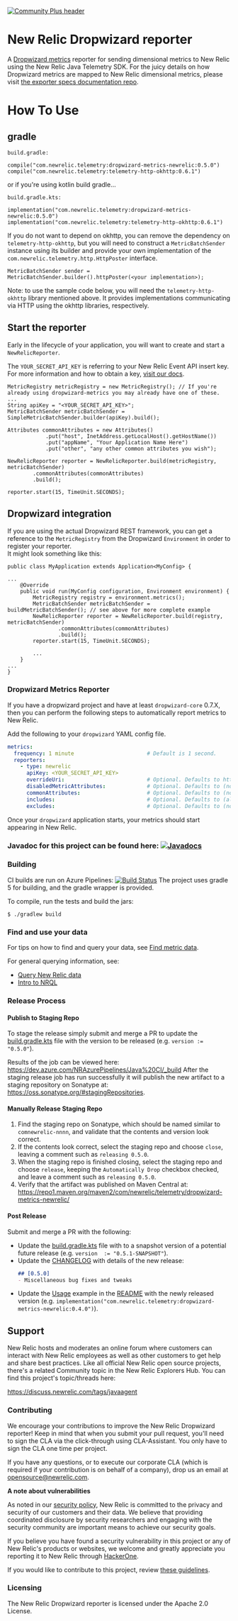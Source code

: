 [![Community Plus header](https://github.com/newrelic/opensource-website/raw/master/src/images/categories/Community_Plus.png)](https://opensource.newrelic.com/oss-category/#community-plus)

# New Relic Dropwizard reporter
A [Dropwizard metrics](https://metrics.dropwizard.io/4.0.0/) reporter for sending dimensional metrics to New Relic using the New Relic Java Telemetry SDK.
For the juicy details on how Dropwizard metrics are mapped to New Relic dimensional metrics,
please visit [the exporter specs documentation repo](https://github.com/newrelic/exporter-specs/tree/master/dropwizard). 

# How To Use

## gradle

`build.gradle:`
```
compile("com.newrelic.telemetry:dropwizard-metrics-newrelic:0.5.0")
compile("com.newrelic.telemetry:telemetry-http-okhttp:0.6.1")
```

or if you're using kotlin build gradle...

`build.gradle.kts:`
```
implementation("com.newrelic.telemetry:dropwizard-metrics-newrelic:0.5.0")
implementation("com.newrelic.telemetry:telemetry-http-okhttp:0.6.1")
```

If you do not want to depend on okhttp, you can remove the dependency on `telemetry-http-okhttp`, 
but you will need to construct a `MetricBatchSender` instance using its builder and provide your
own implementation of the `com.newrelic.telemetry.http.HttpPoster` interface.


```
MetricBatchSender sender = MetricBatchSender.builder().httpPoster(<your implementation>);
```

Note: to use the sample code below, you will need the `telemetry-http-okhttp` library mentioned above. It provides
implementations communicating via HTTP using the okhttp libraries, respectively.

## Start the reporter

Early in the lifecycle of your application, you will want to create and
start a `NewRelicReporter`. 

The `YOUR_SECRET_API_KEY` is referring to your New Relic Event API insert key. For more information and how to obtain a key, [visit our docs](https://docs.newrelic.com/docs/insights/insights-data-sources/custom-data/send-custom-events-event-api#register).  

```
MetricRegistry metricRegistry = new MetricRegistry(); // If you're already using dropwizard-metrics you may already have one of these.
...
String apiKey = "<YOUR_SECRET_API_KEY>";
MetricBatchSender metricBatchSender = SimpleMetricBatchSender.builder(apiKey).build();

Attributes commonAttributes = new Attributes()
            .put("host", InetAddress.getLocalHost().getHostName())
            .put("appName", "Your Application Name Here")
            .put("other", "any other common attributes you wish");
            
NewRelicReporter reporter = NewRelicReporter.build(metricRegistry, metricBatchSender)
        .commonAttributes(commonAttributes)
        .build();
        
reporter.start(15, TimeUnit.SECONDS);
```

## Dropwizard integration

If you are using the actual Dropwizard REST framework, you can get a reference to the 
`MetricRegistry` from the Dropwizard `Environment` in order to register your reporter.  
It might look something like this:


```$java
public class MyApplication extends Application<MyConfig> {

...
    @Override
    public void run(MyConfig configuration, Environment environment) {
        MetricRegistry registry = environment.metrics();
        MetricBatchSender metricBatchSender = buildMetricBatchSender(); // see above for more complete example
        NewRelicReporter reporter = NewRelicReporter.build(registry, metricBatchSender)
                .commonAttributes(commonAttributes)
                .build();
        reporter.start(15, TimeUnit.SECONDS);

        ...
    }
...
}
``` 

### Dropwizard Metrics Reporter

If you have a dropwizard project and have at least `dropwizard-core` 0.7.X, 
then you can perform the following steps to automatically report metrics to
New Relic.

Add the following to your `dropwizard` YAML config file.

~~~yaml
metrics:
  frequency: 1 minute                       # Default is 1 second.
  reporters:
    - type: newrelic
      apiKey: <YOUR_SECRET_API_KEY>
      overrideUri:                          # Optional. Defaults to https://metric-api.newrelic.com/
      disabledMetricAttributes:             # Optional. Defaults to (none)
      commonAttributes:                     # Optional. Defaults to (none)
      includes:                             # Optional. Defaults to (all).
      excludes:                             # Optional. Defaults to (none).
~~~

Once your `dropwizard` application starts, your metrics should start appearing
in New Relic.

### Javadoc for this project can be found here: [![Javadocs][javadoc-image]][javadoc-url]

### Building
CI builds are run on Azure Pipelines: 
[![Build Status](https://dev.azure.com/NRAzurePipelines/Java%20CI/_apis/build/status/PR%20build%20for%20dropwizard%20metrics?branchName=main)](https://dev.azure.com/NRAzurePipelines/Java%20CI/_build/latest?definitionId=4&branchName=main)
The project uses gradle 5 for building, and the gradle wrapper is provided.

To compile, run the tests and build the jars:

`$ ./gradlew build`

### Find and use your data

For tips on how to find and query your data, see [Find metric data](https://docs.newrelic.com/docs/data-ingest-apis/get-data-new-relic/metric-api/introduction-metric-api#find-data).

For general querying information, see:
- [Query New Relic data](https://docs.newrelic.com/docs/using-new-relic/data/understand-data/query-new-relic-data)
- [Intro to NRQL](https://docs.newrelic.com/docs/query-data/nrql-new-relic-query-language/getting-started/introduction-nrql)

### Release Process

#### Publish to Staging Repo

To stage the release simply submit and merge a PR to update the [build.gradle.kts](build.gradle.kts) file with the version to be released (e.g. `version := "0.5.0"`).

Results of the job can be viewed here: https://dev.azure.com/NRAzurePipelines/Java%20CI/_build
After the staging release job has run successfully it will publish the new artifact to a staging repository on Sonatype at: https://oss.sonatype.org/#stagingRepositories.

#### Manually Release Staging Repo

1. Find the staging repo on Sonatype, which should be named similar to `comnewrelic-nnnn`, and validate that the contents and version look correct.
2. If the contents look correct, select the staging repo and choose `close`, leaving a comment such as `releasing 0.5.0`.
3. When the staging repo is finished closing, select the staging repo and choose `release`, keeping the `Automatically Drop` checkbox checked, and leave a comment such as `releasing 0.5.0`.
4. Verify that the artifact was published on Maven Central at: https://repo1.maven.org/maven2/com/newrelic/telemetry/dropwizard-metrics-newrelic/

#### Post Release

Submit and merge a PR with the following:
* Update the [build.gradle.kts](build.gradle.kts) file with to a snapshot version of a potential future release (e.g. `version  := "0.5.1-SNAPSHOT"`).
* Update the [CHANGELOG](CHANGELOG.md) with details of the new release:
  ```markdown
  ## [0.5.0]
  - Miscellaneous bug fixes and tweaks
  ```
* Update the [Usage](#usage) example in the [README](README.md) with the newly released version (e.g. `implementation("com.newrelic.telemetry:dropwizard-metrics-newrelic:0.4.0")`).

[javadoc-image]: https://www.javadoc.io/badge/com.newrelic.telemetry/dropwizard-metrics-newrelic.svg
[javadoc-url]: https://www.javadoc.io/doc/com.newrelic.telemetry/dropwizard-metrics-newrelic

## Support
New Relic hosts and moderates an online forum where customers can interact with New Relic employees as well as other customers to get help and share best practices. Like all official New Relic open source projects, there's a related Community topic in the New Relic Explorers Hub. You can find this project's topic/threads here:

https://discuss.newrelic.com/tags/javaagent

### Contributing
We encourage your contributions to improve the New Relic Dropwizard reporter! Keep in mind that when you submit your pull request, you'll need to sign the CLA via the click-through using CLA-Assistant. You only have to sign the CLA one time per project.

If you have any questions, or to execute our corporate CLA (which is required if your contribution is on behalf of a company), drop us an email at opensource@newrelic.com.

**A note about vulnerabilities**

As noted in our [security policy](../../security/policy), New Relic is committed to the privacy and security of our customers and their data. We believe that providing coordinated disclosure by security researchers and engaging with the security community are important means to achieve our security goals.

If you believe you have found a security vulnerability in this project or any of New Relic's products or websites, we welcome and greatly appreciate you reporting it to New Relic through [HackerOne](https://hackerone.com/newrelic).

If you would like to contribute to this project, review [these guidelines](./CONTRIBUTING.md).

### Licensing
The New Relic Dropwizard reporter is licensed under the Apache 2.0 License.
